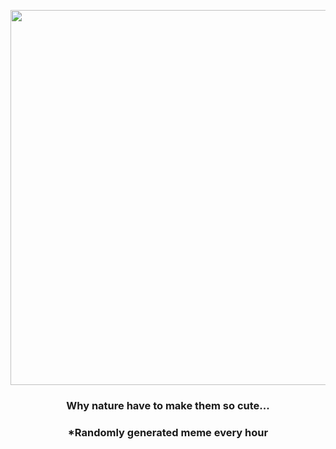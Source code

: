 <p align="center">
        <img src="https://i.redd.it/bg1r1j3tjaj91.gif" width="600" height="600">
        </p>
        <h3 align="center">Why nature have to make them so cute...</h3>
        <h3 align="center">*Randomly generated meme every hour</h3>
    